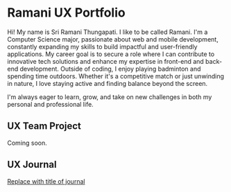 # Ramani UX Portfolio
Hi! My name is Sri Ramani Thungapati. I like to be called Ramani. I'm a Computer Science major, passionate about web and mobile development, constantly expanding my skills to build impactful and user-friendly applications. My career goal is to secure a role where I can contribute to innovative tech solutions and enhance my expertise in front-end and back-end development.
Outside of coding, I enjoy playing badminton and spending time outdoors. Whether it's a competitive match or just unwinding in nature, I love staying active and finding balance beyond the screen.

I'm always eager to learn, grow, and take on new challenges in both my personal and professional life.

## UX Team Project

Coming soon.

## UX Journal

[Replace with title of journal](journal/)
